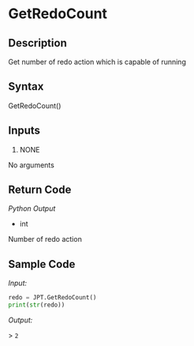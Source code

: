 # GetRedoCount

## Description

Get number of redo action which is capable of running

## Syntax

GetRedoCount()

## Inputs

1. NONE

No arguments

## Return Code

_Python Output_

- int

Number of redo action

## Sample Code

_Input:_

```python
redo = JPT.GetRedoCount()
print(str(redo))
```

_Output:_

\> `2`
